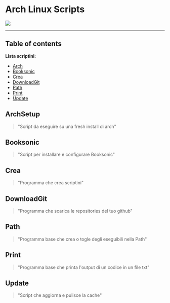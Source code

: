 # Arch Linux Scripts

![](https://archlinux.org/static/logos/archlinux-logo-dark-1200dpi.b42bd35d5916.png)

----------


## Table of contents
 <b>Lista scriptini:</b>
<!--ts-->

- [Arch](#ArchSetup)
- [Booksonic](#Booksonic)
- [Crea](#Crea)
- [DownloadGit](#DownloadGit)
- [Path](#Path)
- [Print](#Print)
- [Update](#Update)
<!--te-->









<a name="ArchSetup"/> 

## ArchSetup
> "Script da eseguire su una fresh install di arch"
 


<a name="Booksonic"/>

## Booksonic
> "Script per installare e configurare Booksonic"

<a name="Crea"/>

## Crea
> "Programma che crea scriptini"

<a name="DownloadGit"/>

## DownloadGit
> "Programma che scarica le repositories del tuo github"

<a name="Path"/>

## Path
> "Programma base che crea o togle degli eseguibili nella Path"

<a name="Print"/>

## Print
> "Programma base che printa l'output di un codice in un file txt"

<a name="Update"/>

## Update
> "Script che aggiorna e pulisce la cache"


